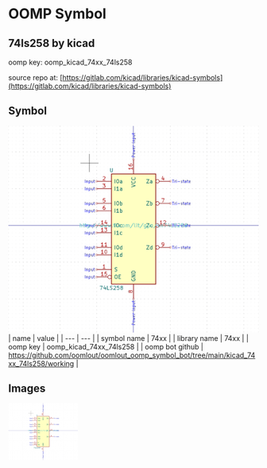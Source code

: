 # OOMP Symbol  
## 74ls258  by kicad  
  
oomp key: oomp_kicad_74xx_74ls258  
  
source repo at: [https://gitlab.com/kicad/libraries/kicad-symbols](https://gitlab.com/kicad/libraries/kicad-symbols)  
## Symbol  
  
[![working.png](working_600.png)](working.png)  
| name | value | 
| --- | --- | 
| symbol name | 74xx | 
| library name | 74xx | 
| oomp key | oomp_kicad_74xx_74ls258 | 
| oomp bot github | https://github.com/oomlout/oomlout_oomp_symbol_bot/tree/main/kicad_74xx_74ls258/working | 
## Images  
  
[![working.png](working_140.png)](working.png)  
